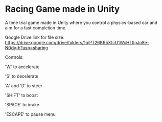 # Racing Game made in Unity
A time trial game made in Unity where you control a physics-based car and aim for a fast completion time.

Google Drive link for file size:
https://drive.google.com/drive/folders/1qiPT26K65XfcU1WcHTtIpJo8e-N0dy-h?usp=sharing

Controls:

'W' to accelerate

'S' to decelerate

'A' and 'D' to steer

'SHIFT' to boost

'SPACE' to brake

'ESCAPE' to pause menu
